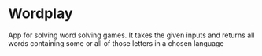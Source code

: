 # Wordplay
App for solving word solving games. It takes the given inputs and returns all words containing some or all of those letters in a chosen language
